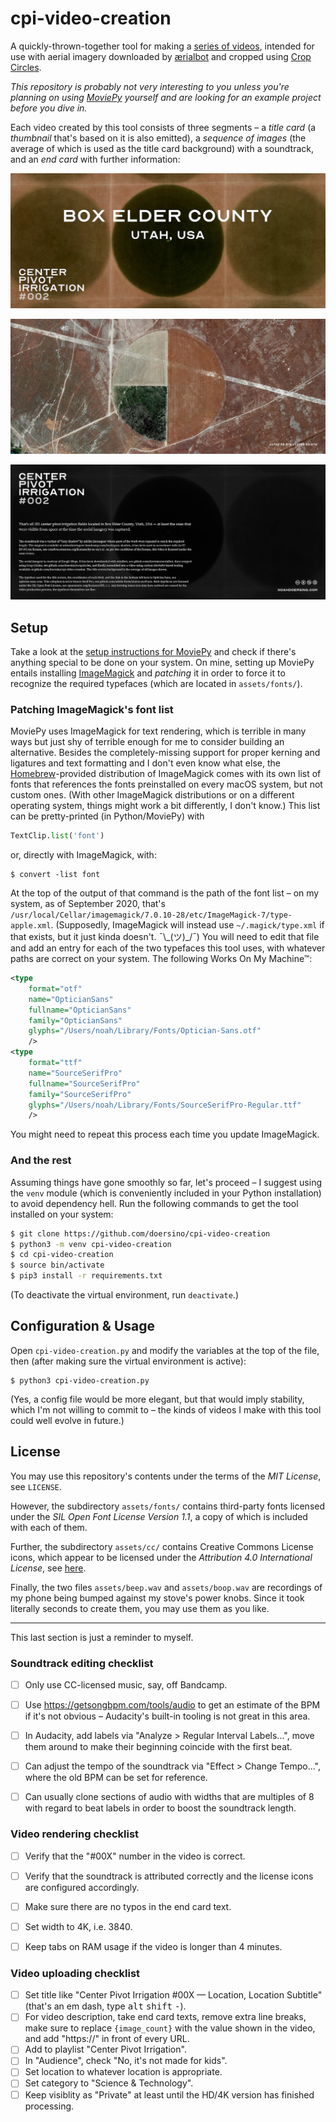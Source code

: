 # cpi-video-creation

A quickly-thrown-together tool for making a [series of videos](https://www.youtube.com/playlist?list=PLTphPoE54a1s_ZdCkGwbhQO9O5SMSitA1), intended for use with aerial imagery downloaded by [ærialbot](https://github.com/doersino/aerialbot) and cropped using [Crop Circles](https://github.com/doersino/cropcircles).

*This repository is probably not very interesting to you unless you're planning on using [MoviePy](https://zulko.github.io/moviepy/) yourself and are looking for an example project before you dive in.*

Each video created by this tool consists of three segments – a *title card* (a *thumbnail* that's based on it is also emitted), a *sequence of images* (the average of which is used as the title card background) with a soundtrack, and an *end card* with further information:

![](assets/examples/1.jpg)

![](assets/examples/2.jpg)

![](assets/examples/3.jpg)


## Setup

Take a look at the [setup instructions for MoviePy](https://zulko.github.io/moviepy/) and check if there's anything special to be done on your system. On mine, setting up MoviePy entails installing [ImageMagick](https://www.imagemagick.org) and *patching* it in order to force it to recognize the required typefaces (which are located in `assets/fonts/`).


### Patching ImageMagick's font list

MoviePy uses ImageMagick for text rendering, which is terrible in many ways but just shy of terrible enough for me to consider building an alternative. Besides the completely-missing support for proper kerning and ligatures and text formatting and I don't even know what else, the [Homebrew](https://brew.sh)-provided distribution of ImageMagick comes with its own list of fonts that references the fonts preinstalled on every macOS system, but not custom ones. (With other ImageMagick distributions or on a different operating system, things might work a bit differently, I don't know.) This list can be pretty-printed (in Python/MoviePy) with

```python
TextClip.list('font')
```

or, directly with ImageMagick, with:

```
$ convert -list font
```

At the top of the output of that command is the path of the font list – on my system, as of September 2020, that's `/usr/local/Cellar/imagemagick/7.0.10-28/etc/ImageMagick-7/type-apple.xml`. (Supposedly, ImageMagick will instead use `~/.magick/type.xml` if that exists, but it just kinda doesn't. ¯\\\_(ツ)\_/¯) You will need to edit that file and add an entry for each of the two typefaces this tool uses, with whatever paths are correct on your system. The following Works On My Machine™:

```xml
<type
    format="otf"
    name="OpticianSans"
    fullname="OpticianSans"
    family="OpticianSans"
    glyphs="/Users/noah/Library/Fonts/Optician-Sans.otf"
    />
<type
    format="ttf"
    name="SourceSerifPro"
    fullname="SourceSerifPro"
    family="SourceSerifPro"
    glyphs="/Users/noah/Library/Fonts/SourceSerifPro-Regular.ttf"
    />
```

You might need to repeat this process each time you update ImageMagick.


### And the rest

Assuming things have gone smoothly so far, let's proceed – I suggest using the `venv` module (which is conveniently included in your Python installation) to avoid dependency hell. Run the following commands to get the tool installed on your system:

```bash
$ git clone https://github.com/doersino/cpi-video-creation
$ python3 -m venv cpi-video-creation
$ cd cpi-video-creation
$ source bin/activate
$ pip3 install -r requirements.txt
```

(To deactivate the virtual environment, run `deactivate`.)


## Configuration & Usage

Open `cpi-video-creation.py` and modify the variables at the top of the file, then (after making sure the virtual environment is active):

```
$ python3 cpi-video-creation.py
```

(Yes, a config file would be more elegant, but that would imply stability, which I'm not willing to commit to – the kinds of videos I make with this tool could well evolve in future.)


## License

You may use this repository's contents under the terms of the *MIT License*, see `LICENSE`.

However, the subdirectory `assets/fonts/` contains third-party fonts licensed under the *SIL Open Font License Version 1.1*, a copy of which is included with each of them.

Further, the subdirectory `assets/cc/` contains Creative Commons License icons, which appear to be licensed under the *Attribution 4.0 International License*, see [here](https://creativecommons.org/licenses/by/4.0/).

Finally, the two files `assets/beep.wav` and `assets/boop.wav` are recordings of my phone being bumped against my stove's power knobs. Since it took literally seconds to create them, you may use them as you like.


---

This last section is just a reminder to myself.


### Soundtrack editing checklist

* [ ] Only use CC-licensed music, say, off Bandcamp.
* [ ] Use https://getsongbpm.com/tools/audio to get an estimate of the BPM if it's not obvious – Audacity's built-in tooling is not great in this area.
* [ ] In Audacity, add labels via "Analyze > Regular Interval Labels...", move them around to make their beginning coincide with the first beat.
* [ ] Can adjust the tempo of the soundtrack via "Effect > Change Tempo...", where the old BPM can be set for reference.
* [ ] Can usually clone sections of audio with widths that are multiples of 8 with regard to beat labels in order to boost the soundtrack length.


### Video rendering checklist

* [ ] Verify that the "#00X" number in the video is correct.
* [ ] Verify that the soundtrack is attributed correctly and the license icons are configured accordingly.
* [ ] Make sure there are no typos in the end card text.
* [ ] Set width to 4K, i.e. 3840.
* [ ] Keep tabs on RAM usage if the video is longer than 4 minutes.


### Video uploading checklist

* [ ] Set title like "Center Pivot Irrigation #00X — Location, Location Subtitle" (that's an em dash, type <kbd>alt</kbd> <kbd>shift</kbd> <kbd>-</kbd>).
* [ ] For video description, take end card texts, remove extra line breaks, make sure to replace `{image_count}` with the value shown in the video, and add "https://" in front of every URL.
* [ ] Add to playlist "Center Pivot Irrigation".
* [ ] In "Audience", check "No, it's not made for kids".
* [ ] Set location to whatever location is appropriate.
* [ ] Set category to "Science & Technology".
* [ ] Keep visiblity as "Private" at least until the HD/4K version has finished processing.
